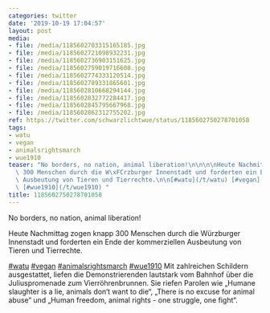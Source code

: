 ```yaml
---
categories: twitter
date: '2019-10-19 17:04:57'
layout: post
media:
- file: /media/1185602703315165185.jpg
- file: /media/1185602721098932231.jpg
- file: /media/1185602736903151625.jpg
- file: /media/1185602759019716608.jpg
- file: /media/1185602774333120514.jpg
- file: /media/1185602789331865601.jpg
- file: /media/1185602810668294144.jpg
- file: /media/1185602832772284417.jpg
- file: /media/1185602845795667968.jpg
- file: /media/1185602862312755202.jpg
ref: https://twitter.com/schwarzlichtwue/status/1185602750278701058
tags:
- watu
- vegan
- animalsrightsmarch
- wue1910
teaser: "No borders, no nation, animal liberation!\n\n\n\nHeute Nachmittag zogen knapp\
  \ 300 Menschen durch die W\xFCrzburger Innenstadt und forderten ein Ende der kommerziellen\
  \ Ausbeutung von Tieren und Tierrechte.\n\n[#watu](/t/watu) [#vegan](/t/vegan) [#animalsrightsmarch](/t/animalsrightsmarch)\
  \ [#wue1910](/t/wue1910) "
title: 1185602750278701058
---
```

No borders, no nation, animal liberation!



Heute Nachmittag zogen knapp 300 Menschen durch die Würzburger Innenstadt und forderten ein Ende der kommerziellen Ausbeutung von Tieren und Tierrechte.

[#watu](/t/watu) [#vegan](/t/vegan) [#animalsrightsmarch](/t/animalsrightsmarch) [#wue1910](/t/wue1910) 
Mit zahlreichen Schildern ausgestattet, liefen die Demonstrierenden lautstark vom Bahnhof über die Juliuspromenade zum Vierröhrenbrunnen. 
Sie riefen Parolen wie „Humane slaughter is a lie, animals don‘t want to die“, „There is no excuse for animal abuse“ und „Human freedom, animal rights - one struggle, one fight“. 